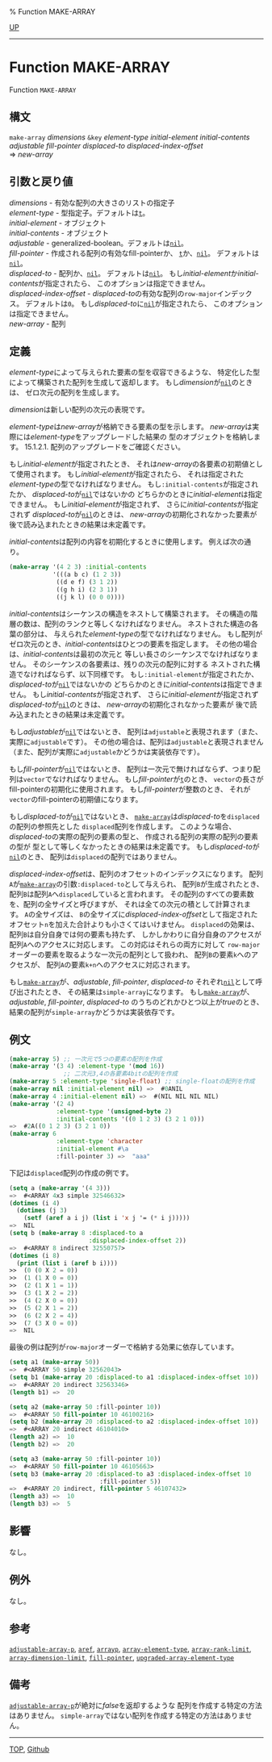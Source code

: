 % Function MAKE-ARRAY

[UP](15.2.html)  

---

# Function **MAKE-ARRAY**


Function `MAKE-ARRAY`


## 構文

`make-array` *dimensions* `&key` *element-type* *initial-element* *initial-contents*
 *adjustable* *fill-pointer* *displaced-to* *displaced-index-offset*  
 => *new-array*


## 引数と戻り値

*dimensions* - 有効な配列の大きさのリストの指定子  
*element-type* - 型指定子。デフォルトは[`t`](4.4.t-system-class.html)。  
*initial-element* - オブジェクト  
*initial-contents* - オブジェクト  
*adjustable* - generalized-boolean。デフォルトは[`nil`](5.3.nil-variable.html)。  
*fill-pointer* - 作成される配列の有効なfill-pointerか、
[`t`](5.3.t-variable.html)か、[`nil`](5.3.nil-variable.html)。
デフォルトは[`nil`](5.3.nil-variable.html)。  
*displaced-to* - 配列か、[`nil`](5.3.nil-variable.html)。
デフォルトは[`nil`](5.3.nil-variable.html)。
もし*initial-element*か*initial-contents*が指定されたら、
このオプションは指定できません。  
*displaced-index-offset* - *displaced-to*の有効な配列の`row-major`インデックス。
デフォルトは`0`。
もし*displaced-to*に[`nil`](5.3.nil-variable.html)が指定されたら、
このオプションは指定できません。  
*new-array* - 配列


## 定義

*element-type*によって与えられた要素の型を収容できるような、
特定化した型によって構築された配列を生成して返却します。
もし*dimension*が[`nil`](5.3.nil-variable.html)のときは、
ゼロ次元の配列を生成します。

*dimension*は新しい配列の次元の表現です。

*element-type*は*new-array*が格納できる要素の型を示します。
*new-array*は実際には*element-type*をアップグレードした結果の
型のオブジェクトを格納します。
15.1.2.1. 配列のアップグレードをご確認ください。

もし*initial-element*が指定されたとき、
それは*new-array*の各要素の初期値として使用されます。
もし*initial-element*が指定されたら、
それは指定された*element-type*の型でなければなりません。
もし`:initial-contents`が指定されたか、
*displaced-to*が[`nil`](5.3.nil-variable.html)ではないかの
どちらかのときに*initial-element*は指定できません。
もし*initial-element*が指定されず、
さらに*initial-contents*が指定されず
*displaced-to*が[`nil`](5.3.nil-variable.html)のときは、
*new-array*の初期化されなかった要素が
後で読み込まれたときの結果は未定義です。

*initial-contents*は配列の内容を初期化するときに使用します。
例えば次の通り。

```lisp
(make-array '(4 2 3) :initial-contents
            '(((a b c) (1 2 3))
             ((d e f) (3 1 2))
             ((g h i) (2 3 1))
             ((j k l) (0 0 0))))
```

*initial-contents*はシーケンスの構造をネストして構築されます。
その構造の階層の数は、配列のランクと等しくなければなりません。
ネストされた構造の各葉の部分は、
与えられた*element-type*の型でなければなりません。
もし配列がゼロ次元のとき、*initial-contents*はひとつの要素を指定します。
その他の場合は、*initial-contents*は最初の次元と
等しい長さのシーケンスでなければなりません。
そのシーケンスの各要素は、残りの次元の配列に対する
ネストされた構造でなければならず、以下同様です。
もし`:initial-element`が指定されたか、
*displaced-to*が[`nil`](5.3.nil-variable.html)ではないかの
どちらかのときに*initial-contents*は指定できません。
もし*initial-contents*が指定されず、
さらに*initial-element*が指定されず
*displaced-to*が[`nil`](5.3.nil-variable.html)のときは、
*new-array*の初期化されなかった要素が
後で読み込まれたときの結果は未定義です。

もし*adjustable*が[`nil`](5.3.nil-variable.html)ではないとき、
配列は`adjustable`と表現されます（また、実際に`adjustable`です）。
その他の場合は、配列は`adjustable`と表現されません
（また、配列が実際に`adjustable`かどうかは実装依存です）。

もし*fill-pointer*が[`nil`](5.3.nil-variable.html)ではないとき、
配列は一次元で無ければならず、つまり配列は`vector`でなければなりません。
もし*fill-pointer*が[`t`](5.3.t-variable.html)のとき、
`vector`の長さがfill-pointerの初期化に使用されます。
もし*fill-pointer*が整数のとき、
それが`vector`のfill-pointerの初期値になります。

もし*displaced-to*が[`nil`](5.3.nil-variable.html)ではないとき、
[`make-array`](15.2.make-array.html)は*displaced-to*を`displaced`の配列の参照先とした
`displaced`配列を作成します。
このような場合、*displaced-to*の実際の配列の要素の型と、
作成される配列の実際の配列の要素の型が
型として等しくなかったときの結果は未定義です。
もし*displaced-to*が[`nil`](5.3.nil-variable.html)のとき、
配列は`displaced`の配列ではありません。

*displaced-index-offset*は、配列のオフセットのインデックスになります。
配列`A`が[`make-array`](15.2.make-array.html)の引数`:displaced-to`として与えられ、
配列`B`が生成されたとき、
配列`B`は配列`A`へ`displaced`していると言われます。
その配列のすべての要素数を、配列の全サイズと呼びますが、
それは全ての次元の積として計算されます。
`A`の全サイズは、
`B`の全サイズに*displaced-index-offset*として指定された
オフセット`n`を加えた合計よりも小さくてはいけません。
`displaced`の効果は、
配列`B`は自分自身では何の要素も持たず、
しかしかわりに自分自身のアクセスが配列`A`へのアクセスに対応します。
この対応はそれらの両方に対して
`row-major`オーダーの要素を取るような一次元の配列として扱われ、
配列`B`の要素`k`へのアクセスが、
配列`A`の要素`k+n`へのアクセスに対応されます。

もし[`make-array`](15.2.make-array.html)が、*adjustable*, *fill-pointer*, *displaced-to*
それぞれ[`nil`](5.3.nil-variable.html)として呼び出されたとき、
その結果は`simple-array`になります。
もし[`make-array`](15.2.make-array.html)が、*adjustable*, *fill-pointer*, *displaced-to*
のうちのどれかひとつ以上が*true*のとき、
結果の配列が`simple-array`かどうかは実装依存です。


## 例文

```lisp
(make-array 5) ;; 一次元で5つの要素の配列を作成
(make-array '(3 4) :element-type '(mod 16))
               ;; 二次元3,4の各要素4bitの配列を作成
(make-array 5 :element-type 'single-float) ;; single-floatの配列を作成
(make-array nil :initial-element nil) =>  #0ANIL
(make-array 4 :initial-element nil) =>  #(NIL NIL NIL NIL)
(make-array '(2 4) 
             :element-type '(unsigned-byte 2) 
             :initial-contents '((0 1 2 3) (3 2 1 0)))
=>  #2A((0 1 2 3) (3 2 1 0))
(make-array 6
             :element-type 'character 
             :initial-element #\a 
             :fill-pointer 3) =>  "aaa"
```

下記は`displaced`配列の作成の例です。

```lisp
(setq a (make-array '(4 3))) 
=>  #<ARRAY 4x3 simple 32546632>
(dotimes (i 4)
  (dotimes (j 3)
    (setf (aref a i j) (list i 'x j '= (* i j)))))
=>  NIL
(setq b (make-array 8 :displaced-to a
                      :displaced-index-offset 2))
=>  #<ARRAY 8 indirect 32550757>
(dotimes (i 8)
  (print (list i (aref b i))))
>>  (0 (0 X 2 = 0)) 
>>  (1 (1 X 0 = 0)) 
>>  (2 (1 X 1 = 1)) 
>>  (3 (1 X 2 = 2)) 
>>  (4 (2 X 0 = 0)) 
>>  (5 (2 X 1 = 2)) 
>>  (6 (2 X 2 = 4)) 
>>  (7 (3 X 0 = 0)) 
=>  NIL
```

最後の例は配列が`row-major`オーダーで格納する効果に依存しています。

```lisp
(setq a1 (make-array 50))
=>  #<ARRAY 50 simple 32562043>
(setq b1 (make-array 20 :displaced-to a1 :displaced-index-offset 10))
=>  #<ARRAY 20 indirect 32563346>
(length b1) =>  20

(setq a2 (make-array 50 :fill-pointer 10))
=>  #<ARRAY 50 fill-pointer 10 46100216>
(setq b2 (make-array 20 :displaced-to a2 :displaced-index-offset 10))
=>  #<ARRAY 20 indirect 46104010>
(length a2) =>  10
(length b2) =>  20

(setq a3 (make-array 50 :fill-pointer 10))
=>  #<ARRAY 50 fill-pointer 10 46105663>
(setq b3 (make-array 20 :displaced-to a3 :displaced-index-offset 10
                         :fill-pointer 5))
=>  #<ARRAY 20 indirect, fill-pointer 5 46107432>
(length a3) =>  10
(length b3) =>  5
```


## 影響

なし。


## 例外

なし。


## 参考

[`adjustable-array-p`](15.2.adjustable-array-p.html),
[`aref`](15.2.aref.html),
[`arrayp`](15.2.arrayp.html),
[`array-element-type`](15.2.array-element-type.html),
[`array-rank-limit`](15.2.array-rank-limit.html),
[`array-dimension-limit`](15.2.array-dimension-limit.html),
[`fill-pointer`](15.2.fill-pointer.html),
[`upgraded-array-element-type`](15.2.upgraded-array-element-type.html)


## 備考

[`adjustable-array-p`](15.2.adjustable-array-p.html)が絶対に*false*を返却するような
配列を作成する特定の方法はありません。
`simple-array`ではない配列を作成する特定の方法はありません。


---
[TOP](index.html),  [Github](https://github.com/nptcl/npt-japanese)

